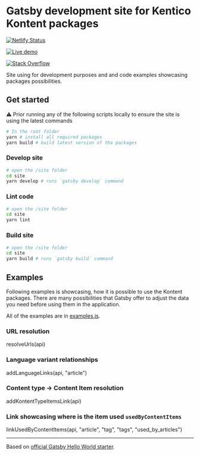 # Gatsby development site for Kentico Kontent packages

[![Netlify Status](https://api.netlify.com/api/v1/badges/f1a1ebfd-e0c7-4f52-9705-974e605fb8d4/deploy-status)](https://app.netlify.com/sites/gatsby-starter-kontent-hello-world/deploys)

[![Live demo](https://img.shields.io/badge/-Live%20Demo-brightgreen.svg)](https://gatsby-starter-kontent-hello-world.netlify.com/)

[![Stack Overflow](https://img.shields.io/badge/Stack%20Overflow-ASK%20NOW-FE7A16.svg?logo=stackoverflow&logoColor=white)](https://stackoverflow.com/tags/kentico-kontent)

Site using for development purposes and and code examples showcasing packages possibilities.

## Get started

:warning: Prior running any of the following scripts locally to ensure the site is using the latest commands

```sh
# In the root folder
yarn # install all required packages
yarn build # build latest version of tha packages

```

### Develop site

```sh
# open the /site folder
cd site
yarn develop # runs `gatsby develop` command
```

### Lint code

```sh
# open the /site folder
cd site
yarn lint
```

### Build site

```sh
# open the /site folder
cd site
yarn build # runs `gatsby build` command
```

## Examples

Following examples is showcasing, how it is possible to use the Kontent packages. There are many possibilities that Gatsby offer to adjust the data you need before using them in the application.

All of the examples are in [examples.js](examples.js).

### URL resolution

  resolveUrls(api)

### Language variant relationships

  addLanguageLinks(api, "article")

### Content type -> Content Item resolution

  addKontentTypeItemsLink(api)

### Link showcasing where is the item used `usedByContentItems`

  linkUsedByContentItems(api, "article", "tag", "tags", "used_by_articles")

---
Based on [official Gatsby Hello World starter](https://github.com/gatsbyjs/gatsby-starter-hello-world).

